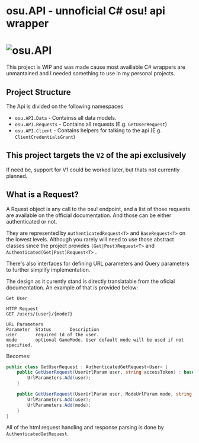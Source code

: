 # osu.API - unnoficial C# osu! api wrapper

# ![osu.API](https://i.imgur.com/B1vvRwf.png)  

This project is WIP and was made cause most availiable C# wrappers are unmantained and I needed something to use in my personal projects.

## Project Structure
The Api is divided on the following namespaces  

- `osu.API.Data` - Containss all data models.  
- `osu.API.Requests` - Contains all requests (E.g. `GetUserRequest`)  
- `osu.API.Client`  - Contains helpers for talking to the api (E.g. `ClientCredentialsGrant`)

## This project targets the `V2` of the api **exclusively**
If need be, support for V1 could be worked later, but thats not currently planned.

## What is a Request?
A Rquest object is any call to the osu! endpoint,
and a list of those requests are available on the official documentation.
And those can be either authenticated or not.

They are represented by `AuthenticatedRequest<T>` and `BaseRequest<T>` on the lowest levels.
Although you rarely will need to use those abstract classes since 
the project provides `(Get|Post)Request<T>` and `Authenticated(Get|Post)Request<T>`  .  

There's also interfaces for defining URL parameters and Query parameters
to further simplify implementation.

The design as it curently stand is directly translatable from the oficial
documentation. An example of that is provided below:

```
Get User

HTTP Request
GET /users/{user}/{mode?}

URL Parameters
Parameter  Status       Description
user       required	Id of the user.
mode       optional	GameMode. User default mode will be used if not specified.
```
Becomes:
```cs
public class GetUserRequest : AuthenticatedGetRequest<User> {
	public GetUserRequest(UserUrlParam user, string accessToken) : base(accessToken) {
		UrlParameters.Add(user);
	}

	public GetUserRequest(UserUrlParam user, ModeUrlParam mode, string accessToken) : base(accessToken) {
		UrlParameters.Add(user);
		UrlParameters.Add(mode);
	}
}
```

All of the html request handling and response parsing is done by `AuthenticatedGetRequest`.